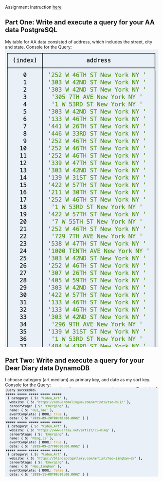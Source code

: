 Assignment Instruction  [here](https://github.com/visualizedata/data-structures/tree/master/weekly_assignment_06) 

## Part One: Write and execute a query for your AA data PostgreSQL
My table for AA data consisted of address, which includes the street, city and state. 
Console for the Query:
![enter image description here](https://github.com/caixingyang1228/Data-Structure-Assignement/blob/master/Week6/week06_SQLQuery.png?raw=true)

## Part Two: Write and execute a query for your Dear Diary data DynamoDB
I choose category (art medium) as primary key, and date as my sort key.  
Console for the Query:
![enter image description here](https://github.com/caixingyang1228/Data-Structure-Assignement/blob/master/Week6/week06_NoSQLQuery.png?raw=true)
